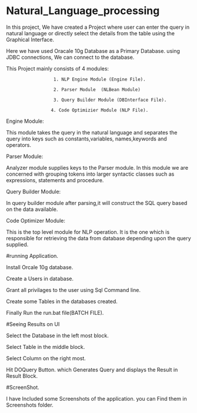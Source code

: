 # Natural_Language_processing

In  this project, We have created a Project where user can enter the query in natural language or directly select the details from the table using  the Graphical Interface.

Here  we have used Oracale 10g Database as a Primary Database. using JDBC connections, We can connect to the database.

This Project mainly consists of  4 modules:

                      1. NLP Engine Module (Engine File).
                    
                      2. Parser Module  (NLBean Module)
                      
                      3. Query Builder Module (DBInterface File).
                     
                     4. Code Optimizier Module (NLP File).
                      
Engine Module:

This module takes the query in the natural language and separates the query into keys such as constants,variables, names,keywords and operators. 

Parser Module:

Analyzer module supplies keys to the Parser module. In this module we are concerned with grouping tokens into larger syntactic classes such as expressions, statements and procedure.

Query Builder Module:

In query builder module after parsing,it will construct the SQL query based on the data available.

Code Optimizer Module:

This is the top level module for NLP operation. It is the one which is responsible for retrieving the data from database depending upon the query supplied. 

#running Application.
 
 Install  Orcale 10g database.
 
 Create a Users in database. 
 
 Grant all privilages to the  user using Sql Command line.
 
 Create some Tables in  the databases created.
 
 Finally Run the run.bat file(BATCH FILE).
 
 #Seeing Results on UI
 
 Select the Database in the left most block.
 
 Select Table in the middle block.
 
 Select Column on  the right most.
 
 Hit DOQuery Button. which Generates Query and displays the Result in Result Block.
 
 
 
 #ScreenShot.
 
 I have Included some Screenshots of the application. you can Find them in Screenshots folder.
 


